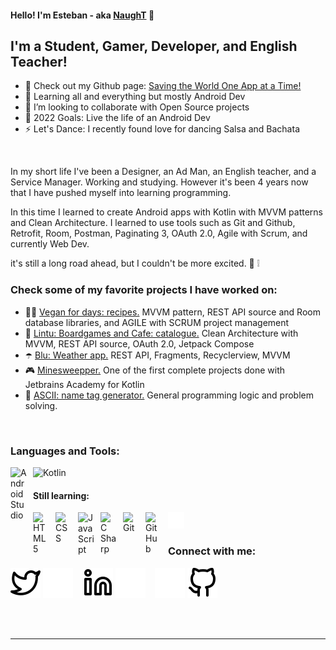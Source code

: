 #### Hello! I'm Esteban - aka [NaughT][linkedin] 👋

## I'm a Student, Gamer, Developer, and English Teacher!

- :cowboy_hat_face: Check out my Github page: [Saving the World One App at a Time!][github]
- 🌱 Learning all and everything but mostly Android Dev
- 👯 I’m looking to collaborate with Open Source projects
- 🥅 2022 Goals: Live the life of an Android Dev
- ⚡ Let's Dance: I recently found love for dancing Salsa and Bachata

<br/>

In my short life I've been a Designer, an Ad Man, an English teacher, and a Service Manager. Working and studying. However it's been 4 years now that I have pushed myself into learning programming.<br>

In this time I learned to create Android apps with Kotlin with MVVM patterns and Clean Architecture. I learned to use tools such as Git and Github, Retrofit, Room, Postman, Paginating 3, OAuth 2.0, Agile with Scrum, and currently Web Dev.<br>

it's still a long road ahead, but I couldn't be more excited. :star_struck: :grey_exclamation:

### Check some of my favorite projects I have worked on:

- :man_cook: [Vegan for days: recipes.][github_vegan] MVVM pattern, REST API source and Room database libraries, and AGILE with SCRUM project management
- :game_die: [Lintu: Boardgames and Cafe: catalogue.][github_lintu] Clean Architecture with MVVM, REST API source, OAuth 2.0, Jetpack Compose
- :open_umbrella: [Blu: Weather app.][github_blu] REST API, Fragments, Recyclerview, MVVM
- :video_game: [Minesweepper.][github_mine] One of the first complete projects done with Jetbrains Academy for Kotlin
- :robot: [ASCII: name tag generator.][github_ascii] General programming logic and problem solving.

<br />

### Languages and Tools:

<img align="left" alt="Android Studio" width="26px" src="https://cdn.jsdelivr.net/gh/devicons/devicon/icons/androidstudio/androidstudio-original.svg" style="padding-right:10px;"/>
<img alt="Kotlin" width="26px" src="https://cdn.jsdelivr.net/gh/devicons/devicon/icons/kotlin/kotlin-original.svg" style="padding-right:10px;" />

#### Still learning:

<img align="left" alt="HTML5" width="26px" src="https://cdn.jsdelivr.net/gh/devicons/devicon/icons/html5/html5-original.svg" style="padding-right:10px;" />
<img align="left" alt="CSS" width="26px" src="https://cdn.jsdelivr.net/gh/devicons/devicon/icons/css3/css3-original.svg" style="padding-right:10px;" />
<img align="left" alt="JavaScript" width="26px" src="https://cdn.jsdelivr.net/gh/devicons/devicon/icons/javascript/javascript-original.svg" style="padding-right:10px;" />
<img align="left" alt="C Sharp" width="26px" src="https://cdn.jsdelivr.net/gh/devicons/devicon/icons/csharp/csharp-original.svg" style="padding-right:10px;" />
<img align="left" alt="Git" width="26px" src="https://cdn.jsdelivr.net/gh/devicons/devicon/icons/git/git-original.svg" style="padding-right:10px;" />
<img alt="GitHub" width="26px" src="https://user-images.githubusercontent.com/3369400/139447912-e0f43f33-6d9f-45f8-be46-2df5bbc91289.png" align="left" style="padding-right:10px;" />
<img alt="Terminal" width="26px" src="./img/terminal-dark.svg" />

<br />

### Connect with me:

[![website](./img/twitter-light.svg)](https://twitter.com/NaughTban#gh-light-mode-only)
[![website](./img/twitter-dark.svg)](https://twitter.com/NaughTban#gh-dark-mode-only)
&nbsp;&nbsp;
[![website](./img/linkedin-light.svg)](https://www.linkedin.com/in/esteban-palacios-5030a772/#gh-light-mode-only)
[![website](./img/linkedin-dark.svg)](https://www.linkedin.com/in/esteban-palacios-5030a772/#gh-dark-mode-only)
&nbsp;&nbsp;
[![website](./img/github-dark.svg)](https://github.com/Estete9/#gh-dark-mode-only)
[![website](./img/github-light.svg)](https://github.com/Estete9/#gh-light-mode-only)

<br />
<br />

---

[twitter]: https://twitter.com/NaughTban/
[linkedin]: https://www.linkedin.com/in/esteban-palacios-5030a772/
[github]: https://github.com/Estete9/
[github_vegan]: https://github.com/Estete9/Vegan-for-days
[github_lintu]: https://github.com/Estete9/LintuBG
[github_blu]: https://github.com/Estete9/Blu-Weather-App
[github_ascii]: https://github.com/Estete9/ASCII-Art-tag
[github_mine]: https://github.com/Estete9/minesweeper
